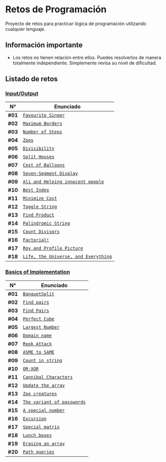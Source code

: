 # Retos de Programación

Proyecto de retos para practicar lógica de programación utilizando cualquier lenguaje.

## Información importante

- Los retos no tienen relación entre ellos. Puedes resolverlos de manera totalmente independiente. Simplemente revisa su nivel de dificultad.

## Listado de retos

### [Input/Output](./Input-Output/README.md)

| N°      | Enunciado                                                                                         |
| ------- | ------------------------------------------------------------------------------------------------- |
| **#01** | [`Favourite Singer`](./Input-Output/Favourite-Singer/README.md)                                   |
| **#02** | [`Maximum Borders`](./Input-Output/Maximum-Borders/README.md)                                     |
| **#03** | [`Number of Steps`](./Input-Output/Number-of-Steps/README.md)                                     |
| **#04** | [`Zoos`](./Input-Output/Zoos/README.md)                                                           |
| **#05** | [`Divisibility`](./Input-Output/Divisibility/README.md)                                           |
| **#06** | [`Split Houses`](./Input-Output/Split-Houses/README.md)                                           |
| **#07** | [`Cost of Balloons`](./Input-Output/Cost-of-Balloons/README.md)                                   |
| **#08** | [`Seven-Segment Display`](./Input-Output/Seven-Segment-Display/README.md)                         |
| **#09** | [`Ali and Helping innocent people`](./Input-Output/Ali-and-Helping-Innocent-People/README.md)     |
| **#10** | [`Best Index`](./Input-Output/Best-Index/README.md)                                               |
| **#11** | [`Minimize Cost`](./Input-Output/Minimize-Cost/README.md)                                         |
| **#12** | [`Toggle String`](./Input-Output/Toggle-String/README.md)                                         |
| **#13** | [`Find Product`](./Input-Output/Find-Product/README.md)                                           |
| **#14** | [`Palindromic String`](./Input-Output/Palindromic-String/README.md)                               |
| **#15** | [`Count Divisors`](./Input-Output/Count-Divisors/README.md)                                       |
| **#16** | [`Factorial!`](./Input-Output/Factorial!/README.md)                                               |
| **#17** | [`Roy and Profile Picture`](./Input-Output/Roy-and-Profile-Picture/README.md)                     |
| **#18** | [`Life, the Universe, and Everything`](./Input-Output/Life,the-Universe,and-Everything/README.md) |

### [Basics of Implementation](./Implementation/README.md)

| N°      | Enunciado                                                                         |
| ------- | --------------------------------------------------------------------------------- |
| **#01** | [`BanquetSplit`](./Implementation/Banquet-Split/README.md)                        |
| **#02** | [`Find pairs`](./Implementation/Find-Pairs/README.md)                             |
| **#03** | [`Find Pairs`](./Implementation/Find-Pairs-2/README.md)                           |
| **#04** | [`Perfect Cube`](./Implementation/Perfect-Cube/README.md)                         |
| **#05** | [`Largest Number`](./Implementation/Largest-Number/README.md)                     |
| **#06** | [`Domain name`](./Implementation/Domain-Name/README.md)                           |
| **#07** | [`Rook Attack`](./Implementation/Rook-Attack/README.md)                           |
| **#08** | [`ASME to SAME`](./Implementation/ASME-to-SAME/README.md)                         |
| **#09** | [`Count in string`](./Implementation/Count-in-String/README.md)                   |
| **#10** | [`OR-XOR`](./Implementation/OR-XOR/README.md)                                     |
| **#11** | [`Cannibal Characters`](./Implementation/Cannibal-Characters/README.md)           |
| **#12** | [`Update the array`](./Implementation/Update-the-Array/README.md)                 |
| **#13** | [`Zoo creatures`](./Implementation/Zoo-creatures/README.md)                       |
| **#14** | [`The variant of passwords`](./Implementation/The-Variant-of-Passwords/README.md) |
| **#15** | [`A special number`](./Implementation/A-Special-Number/README.md)                 |
| **#16** | [`Excursion`](./Implementation/Excursion/README.md)                               |
| **#17** | [`Special matrix`](./Implementation/Special-Matrix/README.md)                     |
| **#18** | [`Lunch boxes`](./Implementation/Lunch-Boxes/README.md)                           |
| **#19** | [`Erasing an array`](./Implementation/Erasing-an-Array/README.md)                 |
| **#20** | [`Path queries`](./Implementation/Path-Queries/README.md)                         |

